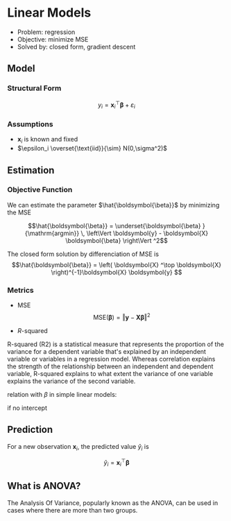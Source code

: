 

# Linear Models

- Problem: regression
- Objective: minimize MSE
- Solved by: closed form, gradient descent

## Model

### Structural Form
$$y_i  = \boldsymbol{x}_i ^\top \boldsymbol{\beta}  + \varepsilon_i $$

### Assumptions

- $\boldsymbol{x}_i$ is known and fixed
- $\epsilon_i \overset{\text{iid}}{\sim}   N(0,\sigma^2)$


## Estimation

### Objective Function

We can estimate the parameter $\hat{\boldsymbol{\beta}}$ by minimizing the MSE

$$\hat{\boldsymbol{\beta}} =  \underset{\boldsymbol{\beta} }{\mathrm{argmin}} \, \left\Vert \boldsymbol{y}  - \boldsymbol{X}  \boldsymbol{\beta}  \right\Vert ^2$$

The closed form solution by differenciation of MSE is
$$\hat{\boldsymbol{\beta}} = \left( \boldsymbol{X} ^\top \boldsymbol{X}   \right)^{-1}\boldsymbol{X} \boldsymbol{y}  $$


### Metrics

- MSE
$$\mathrm{MSE}(\boldsymbol{\beta}) = \left\Vert \boldsymbol{y}  - \boldsymbol{X}  \boldsymbol{\beta}  \right\Vert ^2$$

- $R$-squared

R-squared (R2) is a statistical measure that represents the proportion of the variance for a dependent variable that's explained by an independent variable or variables in a regression model. Whereas correlation explains the strength of the relationship between an independent and dependent variable, R-squared explains to what extent the variance of one variable explains the variance of the second variable.

relation with $\beta$ in simple linear models:

if no intercept

## Prediction

For a new observation $\boldsymbol{x}_i$, the predicted value $\hat{y}_i$ is

$$\hat{y}_i = \boldsymbol{x}_i^\top \boldsymbol{\beta}$$





## What is ANOVA?
The Analysis Of Variance, popularly known as the ANOVA, can be used in cases where there are more than two groups.
